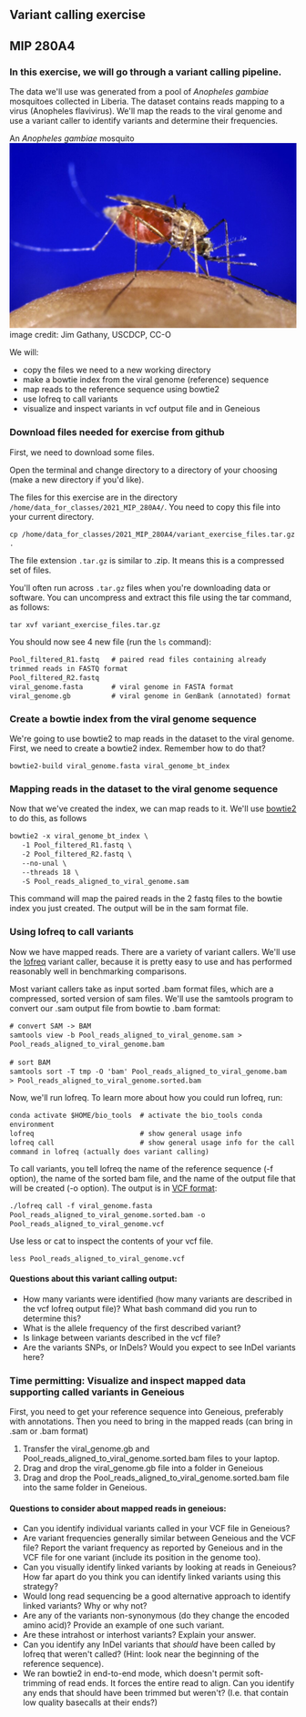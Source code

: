 ## Variant calling exercise

MIP 280A4 
---

### In this exercise, we will go through a variant calling pipeline. 

The data we'll use was generated from a pool of _Anopheles gambiae_ mosquitoes collected in Liberia.  The dataset contains reads mapping to a virus (Anopheles flavivirus).  We'll map the reads to the viral genome and use a variant caller to identify variants and determine their frequencies.

An _Anopheles gambiae_ mosquito
![Anopheles gambiae mosquito](./anopheles_gambiae.jpg)
image credit: Jim Gathany, USCDCP, CC-O

We will:

- copy the files we need to a new working directory
- make a bowtie index from the viral genome (reference) sequence
- map reads to the reference sequence using bowtie2
- use lofreq to call variants
- visualize and inspect variants in vcf output file and in Geneious

### Download files needed for exercise from github

First, we need to download some files.

Open the terminal and change directory to a directory of your choosing (make a new directory if you'd like).

The files for this exercise are in the directory `/home/data_for_classes/2021_MIP_280A4/`.  You need to copy this file into your current directory.

```
cp /home/data_for_classes/2021_MIP_280A4/variant_exercise_files.tar.gz .
```

The file extension `.tar.gz` is similar to .zip.  It means this is a compressed set of files.  

You'll often run across `.tar.gz` files when you're downloading data or software.  You can uncompress and extract this file using the tar command, as follows:

```
tar xvf variant_exercise_files.tar.gz
```

You should now see 4 new file (run the `ls` command):
```
Pool_filtered_R1.fastq   # paired read files containing already trimmed reads in FASTQ format
Pool_filtered_R2.fastq
viral_genome.fasta       # viral genome in FASTA format
viral_genome.gb          # viral genome in GenBank (annotated) format
```

### Create a bowtie index from the viral genome sequence

We're going to use bowtie2 to map reads in the dataset to the viral genome.  First, we need to create a bowtie2 index.  Remember how to do that?

```
bowtie2-build viral_genome.fasta viral_genome_bt_index 
```


### Mapping reads in the dataset to the viral genome sequence 

Now that we've created the index, we can map reads to it.  We'll use [bowtie2](http://bowtie-bio.sourceforge.net/bowtie2/manual.shtml) to do this, as follows

```
bowtie2 -x viral_genome_bt_index \
   -1 Pool_filtered_R1.fastq \
   -2 Pool_filtered_R2.fastq \
   --no-unal \
   --threads 18 \
   -S Pool_reads_aligned_to_viral_genome.sam
```

This command will map the paired reads in the 2 fastq files to the bowtie index you just created.  The output will be in the sam format file.

### Using lofreq to call variants

Now we have mapped reads.  There are a variety of variant callers.  We'll use the [lofreq](http://csb5.github.io/lofreq/) variant caller, because it is pretty easy to use and has performed reasonably well in benchmarking comparisons.

Most variant callers take as input sorted .bam format files, which are a compressed, sorted version of sam files.  We'll use the samtools program to convert our .sam output file from bowtie to .bam format:

```
# convert SAM -> BAM
samtools view -b Pool_reads_aligned_to_viral_genome.sam > Pool_reads_aligned_to_viral_genome.bam

# sort BAM 
samtools sort -T tmp -O 'bam' Pool_reads_aligned_to_viral_genome.bam  > Pool_reads_aligned_to_viral_genome.sorted.bam
```

Now, we'll run lofreq.  To learn more about how you could run lofreq, run:
```
conda activate $HOME/bio_tools  # activate the bio_tools conda environment
lofreq                          # show general usage info
lofreq call                     # show general usage info for the call command in lofreq (actually does variant calling)
```

To call variants, you tell lofreq the name of the reference sequence (-f option), the name of the sorted bam file, and the name of the output file that will be created (-o option).  The output is in [VCF format](https://samtools.github.io/hts-specs/VCFv4.3.pdf):
```
./lofreq call -f viral_genome.fasta Pool_reads_aligned_to_viral_genome.sorted.bam -o Pool_reads_aligned_to_viral_genome.vcf
```

Use less or cat to inspect the contents of your vcf file.  
```
less Pool_reads_aligned_to_viral_genome.vcf
```

#### Questions about this variant calling output:
- How many variants were identified (how many variants are described in the vcf lofreq output file)? What bash command did you run to determine this?  
- What is the allele frequency of the first described variant? 
- Is linkage between variants described in the vcf file? 
- Are the variants SNPs, or InDels?  Would you expect to see InDel variants here? 


### Time permitting: Visualize and inspect mapped data supporting called variants in Geneious

First, you need to get your reference sequence into Geneious, preferably with annotations.  Then you need to bring in the mapped reads (can bring in .sam or .bam format)

1. Transfer the viral_genome.gb and Pool_reads_aligned_to_viral_genome.sorted.bam files to your laptop.
2. Drag and drop the viral_genome.gb file into a folder in Geneious
3. Drag and drop the Pool_reads_aligned_to_viral_genome.sorted.bam file into the same folder in Geneious.  


#### Questions to consider about mapped reads in geneious:
- Can you identify individual variants called in your VCF file in Geneious?
- Are variant frequencies generally similar between Geneious and the VCF file?  Report the variant frequency as reported by Geneious and in the VCF file for one variant (include its position in the genome too).  
- Can you visually identify linked variants by looking at reads in Geneious?  How far apart do you think you can identify linked variants using this strategy?  
- Would long read sequencing be a good alternative approach to identify linked variants? Why or why not?  
- Are any of the variants non-synonymous (do they change the encoded amino acid)?  Provide an example of one such variant.
- Are these intrahost or interhost variants?  Explain your answer.
- Can you identify any InDel variants that _should_ have been called by lofreq that weren't called? (Hint: look near the beginning of the reference sequence). 
- We ran bowtie2 in end-to-end mode, which doesn't permit soft-trimming of read ends.  It forces the entire read to align.  Can you identify any ends that should have been trimmed but weren't?  (I.e. that contain low quality basecalls at their ends?) 

